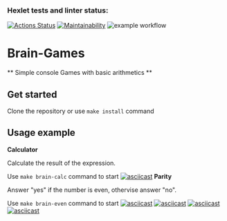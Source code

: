 ### Hexlet tests and linter status:
[![Actions Status](https://github.com/nick-stepanyan/frontend-project-lvl1/workflows/hexlet-check/badge.svg)](https://github.com/nick-stepanyan/frontend-project-lvl1/actions)
[![Maintainability](https://api.codeclimate.com/v1/badges/d1a8236e5c6d725b2e5d/maintainability)](https://codeclimate.com/github/nick-stepanyan/frontend-project-lvl1/maintainability)
![example workflow](https://github.com/nick-stepanyan/frontend-project-lvl1/actions/workflows/.github/workflows/nodejs.yml/badge.svg)
# Brain-Games

** Simple console Games with basic arithmetics **  

## Get started

Clone the repository or use `make install` command

## Usage example

**Calculator**

Calculate the result of the expression.

Use `make brain-calc` command to start
[![asciicast](https://asciinema.org/a/QAKqpPEHKa0qsqU8URECjPU1g.svg)](https://asciinema.org/a/QAKqpPEHKa0qsqU8URECjPU1g)
**Parity**

Answer "yes" if the number is even, othervise answer "no".

Use `make brain-even` command to start
[![asciicast](https://asciinema.org/a/HhwdNt2mIz1pHtdAAn1DTFbPs.svg)](https://asciinema.org/a/HhwdNt2mIz1pHtdAAn1DTFbPs)
[![asciicast](https://asciinema.org/a/IAVmKATFEqeshEMpFVA1lqhQY.svg)](https://asciinema.org/a/IAVmKATFEqeshEMpFVA1lqhQY)
[![asciicast](https://asciinema.org/a/z3jpLXxRwPJ9vp5GYVIS8fEpt.svg)](https://asciinema.org/a/z3jpLXxRwPJ9vp5GYVIS8fEpt)
[![asciicast](https://asciinema.org/a/aWKJMgcs1yi8tFjNOAPSjfCEH.svg)](https://asciinema.org/a/aWKJMgcs1yi8tFjNOAPSjfCEH)
